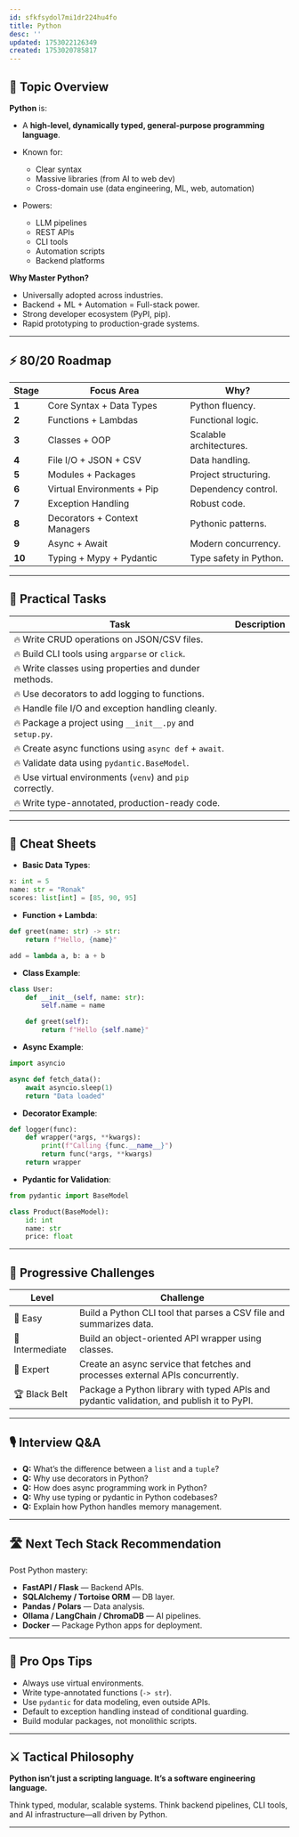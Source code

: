 ```yaml
---
id: sfkfsydol7mi1dr224hu4fo
title: Python
desc: ''
updated: 1753022126349
created: 1753020785817
---
```


## 📌 Topic Overview

**Python** is:

* A **high-level, dynamically typed, general-purpose programming language**.
* Known for:

  * Clear syntax
  * Massive libraries (from AI to web dev)
  * Cross-domain use (data engineering, ML, web, automation)
* Powers:

  * LLM pipelines
  * REST APIs
  * CLI tools
  * Automation scripts
  * Backend platforms

**Why Master Python?**

* Universally adopted across industries.
* Backend + ML + Automation = Full-stack power.
* Strong developer ecosystem (PyPI, pip).
* Rapid prototyping to production-grade systems.

---

## ⚡ 80/20 Roadmap

| Stage  | Focus Area                    | Why?                    |
| ------ | ----------------------------- | ----------------------- |
| **1**  | Core Syntax + Data Types      | Python fluency.         |
| **2**  | Functions + Lambdas           | Functional logic.       |
| **3**  | Classes + OOP                 | Scalable architectures. |
| **4**  | File I/O + JSON + CSV         | Data handling.          |
| **5**  | Modules + Packages            | Project structuring.    |
| **6**  | Virtual Environments + Pip    | Dependency control.     |
| **7**  | Exception Handling            | Robust code.            |
| **8**  | Decorators + Context Managers | Pythonic patterns.      |
| **9**  | Async + Await                 | Modern concurrency.     |
| **10** | Typing + Mypy + Pydantic      | Type safety in Python.  |

---

## 🚀 Practical Tasks

| Task                                                      | Description |
| --------------------------------------------------------- | ----------- |
| 🔥 Write CRUD operations on JSON/CSV files.               |             |
| 🔥 Build CLI tools using `argparse` or `click`.           |             |
| 🔥 Write classes using properties and dunder methods.     |             |
| 🔥 Use decorators to add logging to functions.            |             |
| 🔥 Handle file I/O and exception handling cleanly.        |             |
| 🔥 Package a project using `__init__.py` and `setup.py`.  |             |
| 🔥 Create async functions using `async def` + `await`.    |             |
| 🔥 Validate data using `pydantic.BaseModel`.              |             |
| 🔥 Use virtual environments (`venv`) and `pip` correctly. |             |
| 🔥 Write type-annotated, production-ready code.           |             |

---

## 🧾 Cheat Sheets

* **Basic Data Types**:

```python
x: int = 5
name: str = "Ronak"
scores: list[int] = [85, 90, 95]
```

* **Function + Lambda**:

```python
def greet(name: str) -> str:
    return f"Hello, {name}"

add = lambda a, b: a + b
```

* **Class Example**:

```python
class User:
    def __init__(self, name: str):
        self.name = name

    def greet(self):
        return f"Hello {self.name}"
```

* **Async Example**:

```python
import asyncio

async def fetch_data():
    await asyncio.sleep(1)
    return "Data loaded"
```

* **Decorator Example**:

```python
def logger(func):
    def wrapper(*args, **kwargs):
        print(f"Calling {func.__name__}")
        return func(*args, **kwargs)
    return wrapper
```

* **Pydantic for Validation**:

```python
from pydantic import BaseModel

class Product(BaseModel):
    id: int
    name: str
    price: float
```

---

## 🎯 Progressive Challenges

| Level           | Challenge                                                                                 |
| --------------- | ----------------------------------------------------------------------------------------- |
| 🥉 Easy         | Build a Python CLI tool that parses a CSV file and summarizes data.                       |
| 🥈 Intermediate | Build an object-oriented API wrapper using classes.                                       |
| 🥇 Expert       | Create an async service that fetches and processes external APIs concurrently.            |
| 🏆 Black Belt   | Package a Python library with typed APIs and pydantic validation, and publish it to PyPI. |

---

## 🎙️ Interview Q\&A

* **Q:** What’s the difference between a `list` and a `tuple`?
* **Q:** Why use decorators in Python?
* **Q:** How does async programming work in Python?
* **Q:** Why use typing or pydantic in Python codebases?
* **Q:** Explain how Python handles memory management.

---

## 🛣️ Next Tech Stack Recommendation

Post Python mastery:

* **FastAPI / Flask** — Backend APIs.
* **SQLAlchemy / Tortoise ORM** — DB layer.
* **Pandas / Polars** — Data analysis.
* **Ollama / LangChain / ChromaDB** — AI pipelines.
* **Docker** — Package Python apps for deployment.

---

## 🎩 Pro Ops Tips

* Always use virtual environments.
* Write type-annotated functions (`-> str`).
* Use `pydantic` for data modeling, even outside APIs.
* Default to exception handling instead of conditional guarding.
* Build modular packages, not monolithic scripts.

---

## ⚔️ Tactical Philosophy

**Python isn’t just a scripting language. It’s a software engineering language.**

Think typed, modular, scalable systems. Think backend pipelines, CLI tools, and AI infrastructure—all driven by Python.

---
